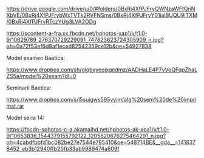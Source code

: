 https://drive.google.com/drive/u/0/#folders/0BxRj4XfPJFryQWNzaWFtQnNXbVE/0BxRj4XfPJFrybWxTVTk2RVFNSms/0BxRj4XfPJFryY01ialBUQU9jTXM/0BxRj4XfPJFryRTczYUg3LVA2ODg

https://scontent-a-fra.xx.fbcdn.net/hphotos-xap1/v/t1.0-9/10629789_276370729229091_747823623724305909_n.jpg?oh=0a72f53ef6d8af1eced82542359ce12b&oe=54927838

Model examen Baetica:

https://www.dropbox.com/sh/glqbxyeojxgedmz/AADHaLE4P7vVoQFqpZhaLZS5a/model%20exam?dl=0

Seminarii Baetica:

https://www.dropbox.com/s/l5sujgws595vyim/alg%20sem%20de%20imprimat.rar

Model seria 14:

https://fbcdn-sphotos-c-a.akamaihd.net/hphotos-ak-xpa1/v/t1.0-9/10653836_1544379155792122_1205820676275464291_n.jpg?oh=4cabdfbbfd1bc082be27e7544e795410&oe=548714BE&__gda__=1418378452_eb3b12940ffb20fb33ab9989474a609f
